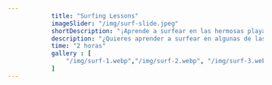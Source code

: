 ```yaml
---
            title: "Surfing Lessons"
            imageSlider: "/img/surf-slide.jpeg"
            shortDescription: "¡Aprende a surfear en las hermosas playas de Puerto Vallarta con nuestros instructores expertos! Esta experiencia única es perfecta para principiantes y surfistas avanzados por igual."
            description: "¿Quieres aprender a surfear en algunas de las mejores playas de Puerto Vallarta? ¡Tenemos la solución perfecta! Nuestros instructores expertos lo guiarán a través de las técnicas y habilidades necesarias para que pueda disfrutar de una de las actividades acuáticas más emocionantes. Adecuado para principiantes y surfistas avanzados por igual, ¡esta experiencia única es algo que no querrá perderse!"
            time: "2 horas"
            gallery : [
                "/img/surf-1.webp","/img/surf-2.webp", "/img/surf-3.webp","/img/surf-7.webp","/img/surf-5.webp","/img/surf-6.webp"
            ]
---
```

